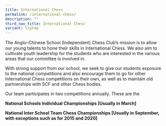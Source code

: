 ```yaml
---
title: International Chess
permalink: /international-chess/
description: ""
third_nav_title: International Chess
variant: tiptap
---
```

The Anglo ̶ Chinese School (Independent) Chess Club’s mission is to allow our young talents to hone their skills in International Chess. We also aim to cultivate youth leadership for the students who are interested in the various areas that our committee is involved in.

With strong support from our school, we seek to give our students exposure to the national competitions and also encourage them to go for other International Chess competitions on their own, as well as to maintain old partnerships with SCF and other Chess bodies.

Our team participates in two competitions annually. These are the

**National Schools Individual Championships \[Usually in March\]**

**National Inter School Team Chess Championships \[Usually in September, with exceptions such as for 2015 and 2020\]**